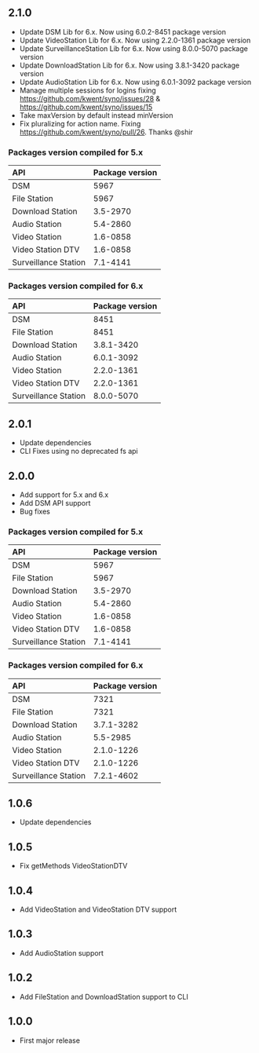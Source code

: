 ## 2.1.0

- Update DSM Lib for 6.x. Now using 6.0.2-8451 package version
- Update VideoStation Lib for 6.x. Now using 2.2.0-1361 package version
- Update SurveillanceStation Lib for 6.x. Now using 8.0.0-5070 package version
- Update DownloadStation Lib for 6.x. Now using 3.8.1-3420 package version
- Update AudioStation Lib for 6.x. Now using 6.0.1-3092 package version
- Manage multiple sessions for logins fixing https://github.com/kwent/syno/issues/28 & https://github.com/kwent/syno/issues/15
- Take maxVersion by default instead minVersion
- Fix pluralizing for action name. Fixing https://github.com/kwent/syno/pull/26. Thanks @shir

### Packages version compiled for 5.x

| API | Package version |
|:----|:----------------|
| DSM | 5967 |
| File Station | 5967 |
| Download Station | 3.5-2970 |
| Audio Station | 5.4-2860 |
| Video Station | 1.6-0858 |
| Video Station DTV | 1.6-0858 |
| Surveillance Station | 7.1-4141 |

### Packages version compiled for 6.x

| API | Package version |
|:----|:----------------|
| DSM | 8451 |
| File Station | 8451 |
| Download Station | 3.8.1-3420 |
| Audio Station | 6.0.1-3092 |
| Video Station | 2.2.0-1361 |
| Video Station DTV | 2.2.0-1361 |
| Surveillance Station | 8.0.0-5070 |

## 2.0.1

- Update dependencies
- CLI Fixes using no deprecated fs api

## 2.0.0

- Add support for 5.x and 6.x
- Add DSM API support
- Bug fixes

### Packages version compiled for 5.x

| API | Package version |
|:----|:----------------|
| DSM | 5967 |
| File Station | 5967 |
| Download Station | 3.5-2970 |
| Audio Station | 5.4-2860 |
| Video Station | 1.6-0858 |
| Video Station DTV | 1.6-0858 |
| Surveillance Station | 7.1-4141 |

### Packages version compiled for 6.x

| API | Package version |
|:----|:----------------|
| DSM | 7321 |
| File Station | 7321 |
| Download Station | 3.7.1-3282 |
| Audio Station | 5.5-2985 |
| Video Station | 2.1.0-1226 |
| Video Station DTV | 2.1.0-1226 |
| Surveillance Station | 7.2.1-4602 |

## 1.0.6

- Update dependencies

## 1.0.5

- Fix getMethods VideoStationDTV

## 1.0.4

- Add VideoStation and VideoStation DTV support

## 1.0.3

- Add AudioStation support

## 1.0.2

- Add FileStation and DownloadStation support to CLI

## 1.0.0

- First major release
